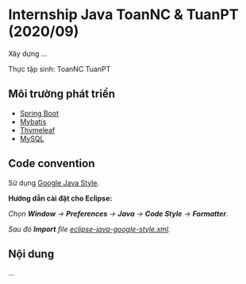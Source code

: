 # Internship Java ToanNC & TuanPT (2020/09)
Xây dựng ...

Thực tập sinh:
ToanNC
TuanPT

## Môi trường phát triển
- [Spring Boot](https://spring.io/projects/spring-boot)
- [Mybatis](https://mybatis.org/mybatis-3/)
- [Thymeleaf](https://www.thymeleaf.org/)
- [MySQL](https://www.mysql.com/)

## Code convention
Sử dụng [Google Java Style](https://google.github.io/styleguide/javaguide.html).

**Hướng dẫn cài đặt cho Eclipse:**

*Chọn **Window** -> **Preferences** -> **Java** -> **Code Style** -> **Formatter**.*

*Sau đó **Import** file [eclipse-java-google-style.xml](https://github.com/google/styleguide/blob/gh-pages/eclipse-java-google-style.xml).*

## Nội dung
...
